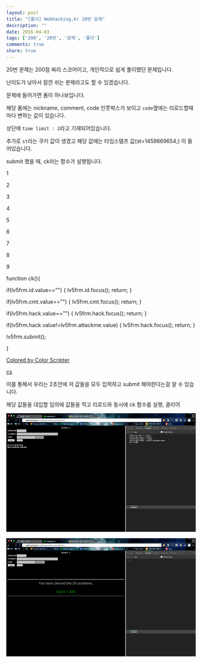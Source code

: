 ```yaml
---
layout: post
title: "[풀이] Webhacking.kr 20번 문제"
description: ""
date: 2016-04-03
tags: ['200', '20번', '문제', '풀이']
comments: true
share: true
---
```


20번 문제는 200점 짜리 스코어이고, 개인적으로 쉽게 풀이했던 문제입니다.

난이도가 낮아서 잠깐 쉬는 문제라고도 할 수 있겠습니다.

  

문제에 들어가면 폼이 하나보입니다.

해당 폼에는 nickname, comment, code 인풋박스가 보이고 `code`옆에는 리로드할때마다 변하는 값이 있습니다.

상단에 `time limit : 2`라고 기재되어있습니다.

추가로 `st`라는 쿠키 값이 생겼고 해당 값에는 타임스탬프 값(st=1459669654;) 이 들어있습니다.

  

submit 했을 때, ck라는 함수가 실행됩니다.

  

1

2

3

4

5

6

7

8

9

function ck(){

if(lv5frm.id.value=="") { lv5frm.id.focus(); return; }

if(lv5frm.cmt.value=="") { lv5frm.cmt.focus(); return; }

if(lv5frm.hack.value=="") { lv5frm.hack.focus(); return; }

if(lv5frm.hack.value!=lv5frm.attackme.value) { lv5frm.hack.focus(); return; }

lv5frm.submit();

}

[Colored by Color Scripter](http://colorscripter.com/info#e)

[cs](http://colorscripter.com/info#e)

  

이를 통해서 우리는 2초안에 저 값들을 모두 입력하고 submit 해야한다는걸 알 수 있습니다.

해당 값들을 대입할 임의에 값들을 적고 리로드와 동시에 ck 함수를 실행, 클리어

  

  

![](/assets/images/posts/571/257631335700CC0D1A1239.PNG)

  

![](/assets/images/posts/571/2202AF335700CC1210242B.PNG)

  

  

